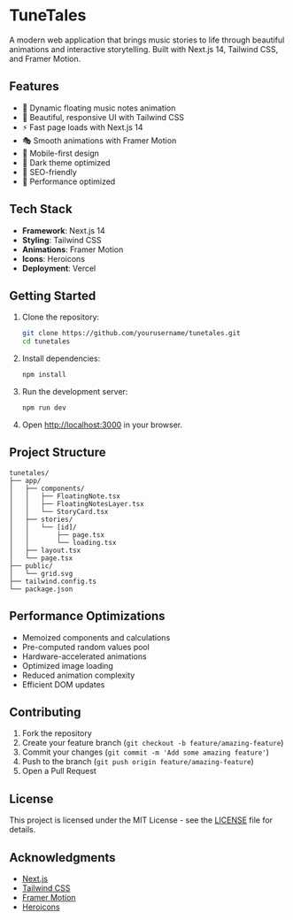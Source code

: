 # TuneTales

A modern web application that brings music stories to life through beautiful animations and interactive storytelling. Built with Next.js 14, Tailwind CSS, and Framer Motion.

## Features

- 🎵 Dynamic floating music notes animation
- 🎨 Beautiful, responsive UI with Tailwind CSS
- ⚡ Fast page loads with Next.js 14
- 🎭 Smooth animations with Framer Motion
- 📱 Mobile-first design
- 🌙 Dark theme optimized
- 🎯 SEO-friendly
- 🚀 Performance optimized

## Tech Stack

- **Framework**: Next.js 14
- **Styling**: Tailwind CSS
- **Animations**: Framer Motion
- **Icons**: Heroicons
- **Deployment**: Vercel

## Getting Started

1. Clone the repository:
   ```bash
   git clone https://github.com/yourusername/tunetales.git
   cd tunetales
   ```

2. Install dependencies:
   ```bash
   npm install
   ```

3. Run the development server:
   ```bash
   npm run dev
   ```

4. Open [http://localhost:3000](http://localhost:3000) in your browser.

## Project Structure

```
tunetales/
├── app/
│   ├── components/
│   │   ├── FloatingNote.tsx
│   │   ├── FloatingNotesLayer.tsx
│   │   └── StoryCard.tsx
│   ├── stories/
│   │   └── [id]/
│   │       ├── page.tsx
│   │       └── loading.tsx
│   ├── layout.tsx
│   └── page.tsx
├── public/
│   └── grid.svg
├── tailwind.config.ts
└── package.json
```

## Performance Optimizations

- Memoized components and calculations
- Pre-computed random values pool
- Hardware-accelerated animations
- Optimized image loading
- Reduced animation complexity
- Efficient DOM updates

## Contributing

1. Fork the repository
2. Create your feature branch (`git checkout -b feature/amazing-feature`)
3. Commit your changes (`git commit -m 'Add some amazing feature'`)
4. Push to the branch (`git push origin feature/amazing-feature`)
5. Open a Pull Request

## License

This project is licensed under the MIT License - see the [LICENSE](LICENSE) file for details.

## Acknowledgments

- [Next.js](https://nextjs.org/)
- [Tailwind CSS](https://tailwindcss.com/)
- [Framer Motion](https://www.framer.com/motion/)
- [Heroicons](https://heroicons.com/)
